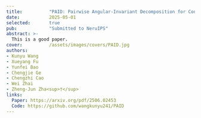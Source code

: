 ```yaml
---
title:          "PAID: Pairwise Angular-Invariant Decomposition for Continual Test-Time Adaptation"
date:           2025-05-01
selected:       true
pub:            "Submitted to NeruIPS"
abstract: >-
  This is a good paper.
cover:          /assets/images/covers/PAID.jpg
authors:
- Kunyu Wang
- Xueyang Fu
- Yunfei Bao
- Chengjie Ge
- Chengzhi Cao
- Wei Zhai
- Zheng-Jun Zha<sup>†</sup>
links:
  Paper: https://arxiv.org/pdf/2506.02453
  Code: https://github.com/wangkunyu241/PAID
---
```

